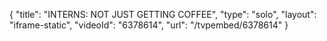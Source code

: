 {
    "title": "INTERNS: NOT JUST GETTING COFFEE",
    "type": "solo",
    "layout": "iframe-static",
    "videoId": "6378614",
    "url": "\/tvpembed\/6378614"
}